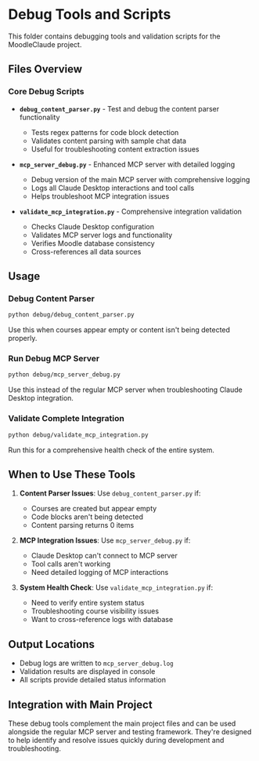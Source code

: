 # Debug Tools and Scripts

This folder contains debugging tools and validation scripts for the MoodleClaude project.

## Files Overview

### Core Debug Scripts

- **`debug_content_parser.py`** - Test and debug the content parser functionality
  - Tests regex patterns for code block detection
  - Validates content parsing with sample chat data
  - Useful for troubleshooting content extraction issues

- **`mcp_server_debug.py`** - Enhanced MCP server with detailed logging
  - Debug version of the main MCP server with comprehensive logging
  - Logs all Claude Desktop interactions and tool calls
  - Helps troubleshoot MCP integration issues

- **`validate_mcp_integration.py`** - Comprehensive integration validation
  - Checks Claude Desktop configuration
  - Validates MCP server logs and functionality
  - Verifies Moodle database consistency
  - Cross-references all data sources

## Usage

### Debug Content Parser
```bash
python debug/debug_content_parser.py
```
Use this when courses appear empty or content isn't being detected properly.

### Run Debug MCP Server
```bash
python debug/mcp_server_debug.py
```
Use this instead of the regular MCP server when troubleshooting Claude Desktop integration.

### Validate Complete Integration
```bash
python debug/validate_mcp_integration.py
```
Run this for a comprehensive health check of the entire system.

## When to Use These Tools

1. **Content Parser Issues**: Use `debug_content_parser.py` if:
   - Courses are created but appear empty
   - Code blocks aren't being detected
   - Content parsing returns 0 items

2. **MCP Integration Issues**: Use `mcp_server_debug.py` if:
   - Claude Desktop can't connect to MCP server
   - Tool calls aren't working
   - Need detailed logging of MCP interactions

3. **System Health Check**: Use `validate_mcp_integration.py` if:
   - Need to verify entire system status
   - Troubleshooting course visibility issues
   - Want to cross-reference logs with database

## Output Locations

- Debug logs are written to `mcp_server_debug.log`
- Validation results are displayed in console
- All scripts provide detailed status information

## Integration with Main Project

These debug tools complement the main project files and can be used alongside the regular MCP server and testing framework. They're designed to help identify and resolve issues quickly during development and troubleshooting.